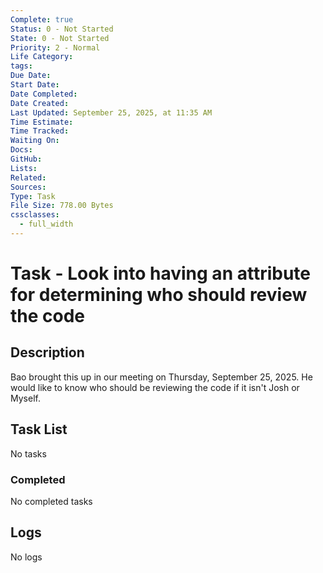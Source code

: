 ```yaml
---
Complete: true
Status: 0 - Not Started
State: 0 - Not Started
Priority: 2 - Normal
Life Category:
tags:
Due Date:
Start Date:
Date Completed:
Date Created:
Last Updated: September 25, 2025, at 11:35 AM
Time Estimate:
Time Tracked:
Waiting On:
Docs:
GitHub:
Lists:
Related:
Sources:
Type: Task
File Size: 778.00 Bytes
cssclasses:
  - full_width
---
```

# Task - Look into having an attribute for determining who should review the code

## Description

Bao brought this up in our meeting on Thursday, September 25, 2025. He would like to know who should be reviewing the code if it isn't Josh or Myself.

## Task List

<span class="placeholder">No tasks</span>

### Completed

<span class="placeholder">No completed tasks</span>

## Logs

<span class="placeholder">No logs</span>
